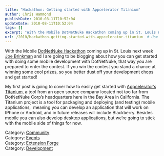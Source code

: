 ```yaml
---
title: "Hackathon: Getting started with Appcelerator Titanium"
author: Chris Hammond
publishDate: 2010-08-11T10:52:04
updateDate: 2010-08-11T10:52:04
tags: []
excerpt: "With the Mobile DotNetNuke Hackathon coming up in St. Louis next week Joe Brinkman and I are going to be blogging about how you can get started with doing some mobile development with DotNetNuke, that way you are prepared to enter the contest. If you win the contest you stand a chance at winning some cool prizes, so you better dust off your development chops and get started! My first post is going to cover how to easily get started with Appcelerator’s Titanium, a tool from an open source company located not too far from DotNetNuke Corp’s headquarters here in the Bay Area in California. The Titanium project is a tool for packaging and deploying (and testing) mobile applications,  meaning you can develop an application that will work on IPhone or Android, and in future releases will include Blackberry. Besides mobile you can also develop desktop applications, but we’re going to stick with the mobile side of things for now.Category: CommunityCategory: EventsCategory: Extension ForgeCategory: Development"
url: /2010/hackathon-getting-started-with-appcelerator-titanium  # Use the generated URL with year
---
```

<p>With the Mobile <a href="https://www.dotnetnuke.com/Community/Programs/Hackathon.aspx" target="_blank">DotNetNuke Hackathon</a> coming up in St. Louis next week <a href="https://www.dotnetnuke.com/Community/Blogs/tabid/825/BlogID/3/Default.aspx" target="_blank">Joe Brinkman</a> and I are going to be blogging about how you can get started with doing some mobile development with DotNetNuke, that way you are prepared to enter the contest. If you win the contest you stand a chance at winning some cool prizes, so you better dust off your development chops and get started!</p> <p>My first post is going to cover how to easily get started with <a href="https://www.appcelerator.com" target="_blank">Appcelerator’s Titanium</a>, a tool from an open source company located not too far from DotNetNuke Corp’s headquarters here in the Bay Area in California. The Titanium project is a tool for packaging and deploying (and testing) mobile applications,  meaning you can develop an application that will work on IPhone or Android, and in future releases will include Blackberry. Besides mobile you can also develop desktop applications, but we’re going to stick with the mobile side of things for now.</p><div class="category">Category: <a href=https://www.dotnetnuke.com/Community/Blogs/tabid/825/CatID/16/Default.aspx>Community</a></div><div class="category">Category: <a href=https://www.dotnetnuke.com/Community/Blogs/tabid/825/CatID/14/Default.aspx>Events</a></div><div class="category">Category: <a href=https://www.dotnetnuke.com/Community/Blogs/tabid/825/CatID/5/Default.aspx>Extension Forge</a></div><div class="category">Category: <a href=https://www.dotnetnuke.com/Community/Blogs/tabid/825/CatID/9/Default.aspx>Development</a></div><img src="https://feeds.feedburner.com/~r/dnndaily/~4/TS6GlaW4H88" height="1" width="1"/>
